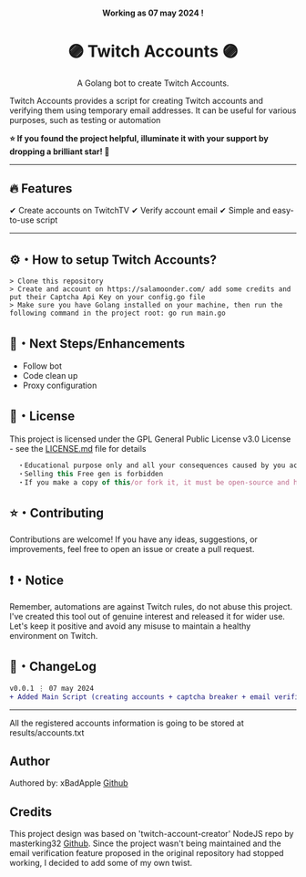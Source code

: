 <h4 align="center">
  Working as 07 may 2024 !
</h4>

<h1 align="center">
  🟣 Twitch Accounts 🟣
</h1>

<p align="center">
  A Golang bot to create Twitch Accounts.
</p>

Twitch Accounts provides a script for creating Twitch accounts and verifying them using temporary email addresses. It can be useful for various purposes, such as testing or automation

**⭐ If you found the project helpful, illuminate it with your support by dropping a brilliant star! 🌟**

<hr>

## :fire: Features

✔ Create accounts on TwitchTV
✔ Verify account email
✔ Simple and easy-to-use script

---

## ⚙️・How to setup Twitch Accounts?
```sh-session
> Clone this repository
> Create and account on https://salamoonder.com/ add some credits and put their Captcha Api Key on your config.go file
> Make sure you have Golang installed on your machine, then run the following command in the project root: go run main.go 
```

## 🎉・Next Steps/Enhancements

- Follow bot
- Code clean up
- Proxy configuration

## 📄・License

This project is licensed under the GPL General Public License v3.0 License - see the [LICENSE.md](./LICENSE) file for details
```js
  ・Educational purpose only and all your consequences caused by you actions is your responsibility
  ・Selling this Free gen is forbidden
  ・If you make a copy of this/or fork it, it must be open-source and have credits linking to this repo
```

## ⭐・Contributing
Contributions are welcome! If you have any ideas, suggestions, or improvements, feel free to open an issue or create a pull request.



## ❗・Notice
Remember, automations are against Twitch rules, do not abuse this project. I've created this tool out of genuine interest and released it for wider use. Let's keep it positive and avoid any misuse to maintain a healthy environment on Twitch.

## 💭・ChangeLog
```diff
v0.0.1 ⋮ 07 may 2024
+ Added Main Script (creating accounts + captcha breaker + email verification)
```

---

<p>
  All the registered accounts information is going to be stored at results/accounts.txt
</p>


## Author
Authored by: xBadApple [Github](https://github.com/xBadApple)

## Credits
This project design was based on 'twitch-account-creator' NodeJS repo by masterking32 [Github](https://github.com/masterking32). Since the project wasn't being maintained and the email verification feature proposed in the original repository had stopped working, I decided to add some of my own twist.
